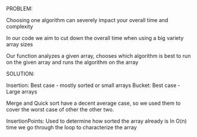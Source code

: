 
PROBLEM: 

Choosing one algorithm can severely impact your overall time and complexity

In our code we aim to cut down the overall time when using a big variety array sizes

Our function analyzes a given array, chooses which algorithm is best to run on the given array and runs the algorithm on the array



SOLUTION:

Insertion:    Best case - mostly sorted or small arrays
Bucket:       Best case - Large arrays

Merge and Quick sort have a decent average case, so we used them to cover the worst case of other the other two.


InsertionPoints: Used to determine how sorted the array already is
In O(n) time we go through the loop to characterize the array

